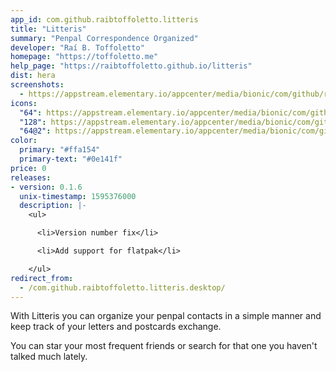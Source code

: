 ```yaml
---
app_id: com.github.raibtoffoletto.litteris
title: "Litteris"
summary: "Penpal Correspondence Organized"
developer: "Raí B. Toffoletto"
homepage: "https://toffoletto.me"
help_page: "https://raibtoffoletto.github.io/litteris"
dist: hera
screenshots:
  - https://appstream.elementary.io/appcenter/media/bionic/com/github/raibtoffoletto.litteris/87A1748CFDD38D46641853739D67DF31/screenshots/image-1_orig.png
icons:
  "64": https://appstream.elementary.io/appcenter/media/bionic/com/github/raibtoffoletto.litteris/87A1748CFDD38D46641853739D67DF31/icons/64x64/com.github.raibtoffoletto.litteris_com.github.raibtoffoletto.litteris.png
  "128": https://appstream.elementary.io/appcenter/media/bionic/com/github/raibtoffoletto.litteris/87A1748CFDD38D46641853739D67DF31/icons/128x128/com.github.raibtoffoletto.litteris_com.github.raibtoffoletto.litteris.png
  "64@2": https://appstream.elementary.io/appcenter/media/bionic/com/github/raibtoffoletto.litteris/87A1748CFDD38D46641853739D67DF31/icons/64x64@2/com.github.raibtoffoletto.litteris_com.github.raibtoffoletto.litteris.png
color:
  primary: "#ffa154"
  primary-text: "#0e141f"
price: 0
releases:
- version: 0.1.6
  unix-timestamp: 1595376000
  description: |-
    <ul>

      <li>Version number fix</li>

      <li>Add support for flatpak</li>

    </ul>
redirect_from:
  - /com.github.raibtoffoletto.litteris.desktop/
---
```


<p>With Litteris you can organize your penpal contacts in a simple manner and keep track of your letters and postcards exchange.</p>
<p>You can star your most frequent friends or search for that one you haven&apos;t talked much lately.</p>